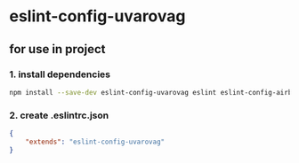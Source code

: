 # eslint-config-uvarovag

## for use in project

### 1. install dependencies

```bash
npm install --save-dev eslint-config-uvarovag eslint eslint-config-airbnb eslint-plugin-react eslint-plugin-react-hooks eslint-plugin-import eslint-plugin-jsx-a11y @typescript-eslint/eslint-plugin @typescript-eslint/parser eslint-plugin-prettier eslint-config-prettier
```

### 2. create .eslintrc.json

```json
{
    "extends": "eslint-config-uvarovag"
}
```
